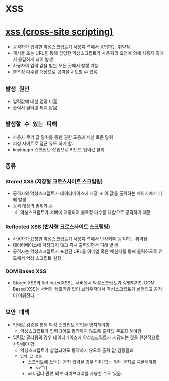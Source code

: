 # XSS

# [xss (cross-site scripting)](https://www.fis.kr/ko/major_biz/cyber_safety_oper/attack_info/security_news?articleSeq=3408)

- 공격자가 입력한 악성스크립트가 사용자 측에서 응답하는 취약점
- 게시물 또는 URL을 통해 삽입한 악성스크립트가 사용자의 요청에 의해 사용자 측에서 응답하게 되어 발생
- 사용자의 입력 값을 받는 모든 곳에서 발생 가능
- 불특정 다수를 대상으로 공격을 시도할 수 있음

## `발생 원인`

- 입력값에 대한 검증 미흡
- 출력시 필터링 되지 않음

## `발생할 수 있는 피해`

- 사용자 쿠키 값 탈취를 통한 권한 도용과 세션 토큰 탈취
- 피싱 사이트로 접근 유도 하게 함.
- keylogger 스크립트 삽입으로 키보드 입력값 탈취

## `종류`

### Stored XSS (저장형 크로스사이트 스크립팅)

- 공격자의 악성스크립트가 데이터베이스에 저장 ⇒ 이 값을 출력하는 페이지에서 피해 발생
- 공격 대상의 범위가 큼
  - 악성스크립트가 서버에 저장되어 불특정 다수를 대상으로 공격하기 때문

### Reflected XSS (반사형 크로스사이트 스크립팅)

- 사용자가 요청한 악성스크립트가 사용자 측에서 반사되어 동작하는 취약점
- 데이터베이스에 저장되지 않고 즉시 출력되면서 피해 발생
- 공격자는 악성스크립트가 포함된 URL을 이메일 혹은 메신저를 통해 클릭하도록 유도해서 악성 스크립트 실행

### DOM Based XSS

- Stored XSS와 ReflectedXSS는 서버에서 악성스크립트가 실행되지만 DOM Based XSS는 서버와 상호작용 없이 브라우저에서 악성스크립트가 실행되고 공격이 이뤄진다.

## `보안 대책`

- 입력값 검증을 통해 악성 스크립트 삽입을 방지해야함.
  - 악성스크립트가 입력되어도 동작하지 않도록 출력값 무효화 해야함
- 입력값 필터링의 경우 데이터베이스에 악성스크립트가 저장되는 것을 원천적으로 차단해야 함.
  - 악성스크립트가 삽입되어도 동작하지 않도록 출력 값 검증필요
  - `입력 값 검증`
    - 스크립트에 쓰이는 문자 입력될 경우 의미 없는 일반 문자로 치환해야함
      - <>’”()
    - xss 필터 관련 외부 라이브러리를 사용할 수도 있음.
